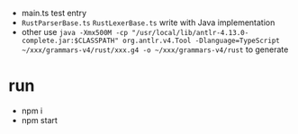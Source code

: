 - main.ts test entry
- `RustParserBase.ts` `RustLexerBase.ts`  write with Java implementation
- other use `java -Xmx500M -cp "/usr/local/lib/antlr-4.13.0-complete.jar:$CLASSPATH" org.antlr.v4.Tool -Dlanguage=TypeScript ~/xxx/grammars-v4/rust/xxx.g4 -o ~/xxx/grammars-v4/rust` to generate

# run
- npm i 
- npm start